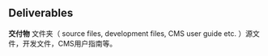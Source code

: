 ## Deliverables
**交付物** 文件夹（ source files, development files, CMS user guide etc. ）源文件，开发文件，CMS用户指南等。

